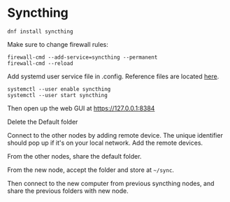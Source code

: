 # Syncthing

`dnf install syncthing`

Make sure to change firewall rules:

```
firewall-cmd --add-service=syncthing --permanent
firewall-cmd --reload
```
Add systemd user service file in .config. Reference files are located [here](https://github.com/syncthing/syncthing/tree/main/etc/linux-systemd).
```
systemctl --user enable syncthing
systemctl --user start syncthing
```

Then open up the web GUI at https://127.0.0.1:8384

Delete the Default folder

Connect to the other nodes by adding remote device. The unique identifier should pop up if it's on your local network. Add the remote devices.

From the other nodes, share the default folder.

From the new node, accept the folder and store at `~/sync`.

Then connect to the new computer from previous syncthing nodes,
and share the previous folders with new node.
